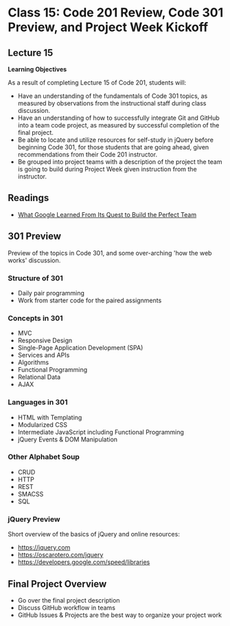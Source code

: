 # Class 15: Code 201 Review, Code 301 Preview, and Project Week Kickoff

<a id="top"></a>
## Lecture 15

**Learning Objectives**

As a result of completing Lecture 15 of Code 201, students will:
- Have an understanding of the fundamentals of Code 301 topics, as measured by observations from the instructional staff during class discussion.
- Have an understanding of how to successfully integrate Git and GitHub into a team code project, as measured by successful completion of the final project.
- Be able to locate and utilize resources for self-study in jQuery before beginning Code 301, for those students that are going ahead, given recommendations from their Code 201 instructor.
- Be grouped into project teams with a description of the project the team is going to build during Project Week given instruction from the instructor.

<a id="readings"></a>

## Readings

- [What Google Learned From Its Quest to Build the Perfect Team](https://www.nytimes.com/2016/02/28/magazine/what-google-learned-from-its-quest-to-build-the-perfect-team.html)

<a id="301"></a>

## 301 Preview

Preview of the topics in Code 301, and some over-arching 'how the web works' discussion.

### Structure of 301
- Daily pair programming
- Work from starter code for the paired assignments

### Concepts in 301
- MVC
- Responsive Design
- Single-Page Application Development (SPA)
- Services and APIs
- Algorithms
- Functional Programming
- Relational Data
- AJAX

### Languages in 301
- HTML with Templating
- Modularized CSS
- Intermediate JavaScript including Functional Programming
- jQuery Events & DOM Manipulation

### Other Alphabet Soup
- CRUD
- HTTP
- REST
- SMACSS
- SQL

### jQuery Preview

Short overview of the basics of jQuery and online resources:

- https://jquery.com
- https://oscarotero.com/jquery
- https://developers.google.com/speed/libraries


## Final Project Overview

- Go over the final project description
- Discuss GitHub workflow in teams
- GitHub Issues & Projects are the best way to organize your project work

